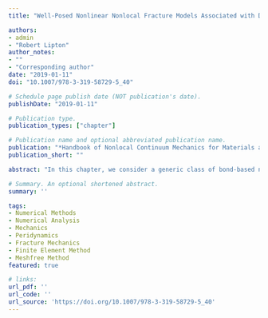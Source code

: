```yaml
---
title: "Well-Posed Nonlinear Nonlocal Fracture Models Associated with Double-Well Potentials"

authors:
- admin
- "Robert Lipton"
author_notes:
- ""
- "Corresponding author"
date: "2019-01-11"
doi: "10.1007/978-3-319-58729-5_40"

# Schedule page publish date (NOT publication's date).
publishDate: "2019-01-11"

# Publication type.
publication_types: ["chapter"]

# Publication name and optional abbreviated publication name.
publication: "*Handbook of Nonlocal Continuum Mechanics for Materials and Structures*"
publication_short: ""

abstract: "In this chapter, we consider a generic class of bond-based nonlocal nonlinear potentials and formulate the evolution over suitable function spaces. The peridynamic potential considered in this work is a differentiable version of the original bond-based model introduced in Silling (J Mech Phys Solids 48(1):175--209, 2000). The potential associated with the model has two wells where one well corresponds to linear elastic behavior and the other corresponds to brittle fracture (see Lipton (J Elast 117(1):21--50, 2014; 124(2):143--191, 2016)). The parameters in the potential can be directly related to the elastic tensor and fracture toughness. In this chapter we show that well-posed formulations of the model can be developed over different function spaces. Here we will consider formulations posed over Hölder spaces and Sobolev spaces. The motivation for the Hölder space formulation is to show a priori convergence for the discrete finite difference method. The motivation for the Sobolev formulation is to show a priori convergence for the finite element method. In the following chapter we will show that the discrete approximations converge to well-posed evolutions. The associated convergence rates are given explicitly in terms of time step and the size of the spatial mesh."

# Summary. An optional shortened abstract.
summary: ''

tags:
- Numerical Methods
- Numerical Analysis
- Mechanics
- Peridynamics
- Fracture Mechanics
- Finite Element Method 
- Meshfree Method
featured: true

# links:
url_pdf: ''
url_code: ''
url_source: 'https://doi.org/10.1007/978-3-319-58729-5_40'
---
```


